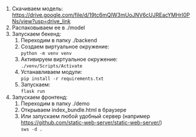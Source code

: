1. Скачиваем модель:  
https://drive.google.com/file/d/19tc6mQlW3mUoJNV6cUJREacYMHrI0PNs/view?usp=drive_link
2. Распаковываем ее в ./model
3. Запускаем бекенд:
    1. Переходим в папку ./backend
    2. Создаем виртуальное окружение:  
    ```python -m venv venv```
    3. Активируем виртуальное окружение:  
    ```./venv/Scripts/Activate```
    4. Устанавливаем модули:  
    ```pip install -r requirements.txt```
    5. Запускаем:  
    ```flask run```
4. Запускаем фронтенд:
    1. Переходим в папку ./demo
    2. Открываем index_bundle.html в браузере
    3. Или запускаем любой удобный сервер (например https://github.com/static-web-server/static-web-server/)  
    ```sws -d .```
